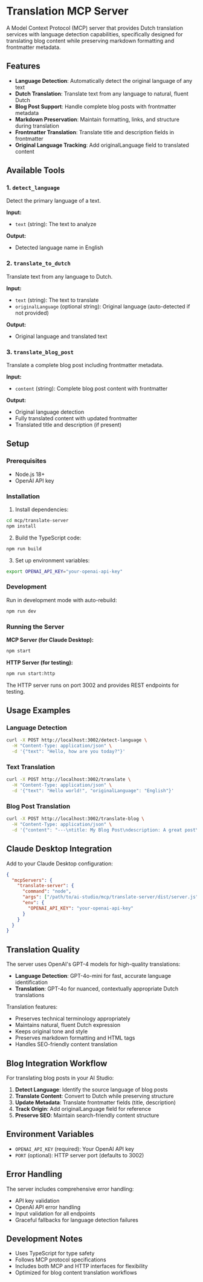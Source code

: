 # Translation MCP Server

A Model Context Protocol (MCP) server that provides Dutch translation services with language detection capabilities, specifically designed for translating blog content while preserving markdown formatting and frontmatter metadata.

## Features

- **Language Detection**: Automatically detect the original language of any text
- **Dutch Translation**: Translate text from any language to natural, fluent Dutch
- **Blog Post Support**: Handle complete blog posts with frontmatter metadata
- **Markdown Preservation**: Maintain formatting, links, and structure during translation
- **Frontmatter Translation**: Translate title and description fields in frontmatter
- **Original Language Tracking**: Add originalLanguage field to translated content

## Available Tools

### 1. `detect_language`
Detect the primary language of a text.

**Input:**
- `text` (string): The text to analyze

**Output:**
- Detected language name in English

### 2. `translate_to_dutch`
Translate text from any language to Dutch.

**Input:**
- `text` (string): The text to translate
- `originalLanguage` (optional string): Original language (auto-detected if not provided)

**Output:**
- Original language and translated text

### 3. `translate_blog_post`
Translate a complete blog post including frontmatter metadata.

**Input:**
- `content` (string): Complete blog post content with frontmatter

**Output:**
- Original language detection
- Fully translated content with updated frontmatter
- Translated title and description (if present)

## Setup

### Prerequisites
- Node.js 18+
- OpenAI API key

### Installation

1. Install dependencies:
```bash
cd mcp/translate-server
npm install
```

2. Build the TypeScript code:
```bash
npm run build
```

3. Set up environment variables:
```bash
export OPENAI_API_KEY="your-openai-api-key"
```

### Development

Run in development mode with auto-rebuild:
```bash
npm run dev
```

### Running the Server

**MCP Server (for Claude Desktop):**
```bash
npm start
```

**HTTP Server (for testing):**
```bash
npm run start:http
```

The HTTP server runs on port 3002 and provides REST endpoints for testing.

## Usage Examples

### Language Detection
```bash
curl -X POST http://localhost:3002/detect-language \
  -H "Content-Type: application/json" \
  -d '{"text": "Hello, how are you today?"}'
```

### Text Translation
```bash
curl -X POST http://localhost:3002/translate \
  -H "Content-Type: application/json" \
  -d '{"text": "Hello world!", "originalLanguage": "English"}'
```

### Blog Post Translation
```bash
curl -X POST http://localhost:3002/translate-blog \
  -H "Content-Type: application/json" \
  -d '{"content": "---\ntitle: My Blog Post\ndescription: A great post\n---\n\n# Hello World\n\nThis is my blog post content."}'
```

## Claude Desktop Integration

Add to your Claude Desktop configuration:

```json
{
  "mcpServers": {
    "translate-server": {
      "command": "node",
      "args": ["/path/to/ai-studio/mcp/translate-server/dist/server.js"],
      "env": {
        "OPENAI_API_KEY": "your-openai-api-key"
      }
    }
  }
}
```

## Translation Quality

The server uses OpenAI's GPT-4 models for high-quality translations:
- **Language Detection**: GPT-4o-mini for fast, accurate language identification
- **Translation**: GPT-4o for nuanced, contextually appropriate Dutch translations

Translation features:
- Preserves technical terminology appropriately
- Maintains natural, fluent Dutch expression
- Keeps original tone and style
- Preserves markdown formatting and HTML tags
- Handles SEO-friendly content translation

## Blog Integration Workflow

For translating blog posts in your AI Studio:

1. **Detect Language**: Identify the source language of blog posts
2. **Translate Content**: Convert to Dutch while preserving structure
3. **Update Metadata**: Translate frontmatter fields (title, description)
4. **Track Origin**: Add originalLanguage field for reference
5. **Preserve SEO**: Maintain search-friendly content structure

## Environment Variables

- `OPENAI_API_KEY` (required): Your OpenAI API key
- `PORT` (optional): HTTP server port (defaults to 3002)

## Error Handling

The server includes comprehensive error handling:
- API key validation
- OpenAI API error handling
- Input validation for all endpoints
- Graceful fallbacks for language detection failures

## Development Notes

- Uses TypeScript for type safety
- Follows MCP protocol specifications
- Includes both MCP and HTTP interfaces for flexibility
- Optimized for blog content translation workflows